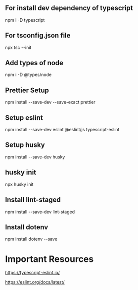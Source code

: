 ## For install dev dependency of typescript
npm i -D typescript

## For tsconfig.json file
npx tsc --init

## Add types of node
npm i -D @types/node

## Prettier Setup
npm install --save-dev --save-exact prettier

## Setup eslint
npm install --save-dev eslint @eslint/js typescript-eslint

## Setup husky
npm install --save-dev husky

## husky init
npx husky init

## Install lint-staged
npm install --save-dev lint-staged

## Install dotenv
npm install dotenv --save












# Important Resources

https://typescript-eslint.io/

https://eslint.org/docs/latest/